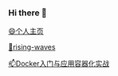 ### Hi there 👋

<!--
**Yookoo/yookoo** is a ✨ _special_ ✨ repository because its `README.md` (this file) appears on your GitHub profile.

Here are some ideas to get you started:

- 🔭 I’m currently working on ...
- 🌱 I’m currently learning ...
- 👯 I’m looking to collaborate on ...
- 🤔 I’m looking for help with ...
- 💬 Ask me about ...
- 📫 How to reach me: ...
- 😄 Pronouns: ...
- ⚡ Fun fact: ...
-->
[😄个人主页](https://yookoo.github.io/)

[🌱rising-waves](https://yookoo.github.io/rising-waves/#/)

[📫Docker入门与应用容器化实战](https://www.yuque.com/zhukaiyuan-lnxme/nprhhl)

